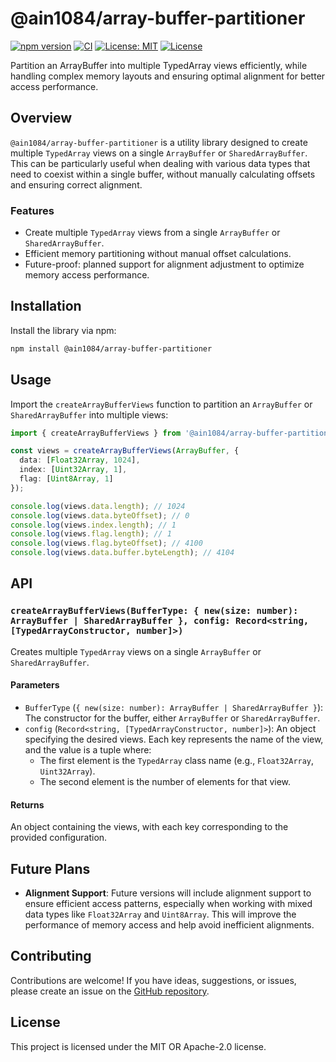 # @ain1084/array-buffer-partitioner

[![npm version](https://badge.fury.io/js/@ain1084%2Farray-buffer-partitioner.svg)](https://badge.fury.io/js/@ain1084%2Farray-buffer-partitioner)
[![CI](https://github.com/ain1084/array-buffer-partitioner/actions/workflows/ci.yml/badge.svg)](https://github.com/ain1084/array-buffer-partitioner/actions?query=workflow%3Aci)
[![License: MIT](https://img.shields.io/badge/License-MIT-yellow.svg)](https://opensource.org/licenses/MIT)
[![License](https://img.shields.io/badge/License-Apache_2.0-blue.svg)](https://opensource.org/licenses/Apache-2.0)

Partition an ArrayBuffer into multiple TypedArray views efficiently, while handling complex memory layouts and ensuring optimal alignment for better access performance.

## Overview

`@ain1084/array-buffer-partitioner` is a utility library designed to create multiple `TypedArray` views on a single `ArrayBuffer` or `SharedArrayBuffer`. This can be particularly useful when dealing with various data types that need to coexist within a single buffer, without manually calculating offsets and ensuring correct alignment.

### Features

- Create multiple `TypedArray` views from a single `ArrayBuffer` or `SharedArrayBuffer`.
- Efficient memory partitioning without manual offset calculations.
- Future-proof: planned support for alignment adjustment to optimize memory access performance.

## Installation

Install the library via npm:

```sh
npm install @ain1084/array-buffer-partitioner
```

## Usage

Import the `createArrayBufferViews` function to partition an `ArrayBuffer` or `SharedArrayBuffer` into multiple views:

```typescript
import { createArrayBufferViews } from '@ain1084/array-buffer-partitioner';

const views = createArrayBufferViews(ArrayBuffer, {
  data: [Float32Array, 1024],
  index: [Uint32Array, 1],
  flag: [Uint8Array, 1]
});

console.log(views.data.length); // 1024
console.log(views.data.byteOffset); // 0
console.log(views.index.length); // 1
console.log(views.flag.length); // 1
console.log(views.flag.byteOffset); // 4100
console.log(views.data.buffer.byteLength); // 4104
```

## API

### `createArrayBufferViews(BufferType: { new(size: number): ArrayBuffer | SharedArrayBuffer }, config: Record<string, [TypedArrayConstructor, number]>)`

Creates multiple `TypedArray` views on a single `ArrayBuffer` or `SharedArrayBuffer`.

#### Parameters

- `BufferType` (`{ new(size: number): ArrayBuffer | SharedArrayBuffer }`): The constructor for the buffer, either `ArrayBuffer` or `SharedArrayBuffer`.
- `config` (`Record<string, [TypedArrayConstructor, number]>`): An object specifying the desired views. Each key represents the name of the view, and the value is a tuple where:
  - The first element is the `TypedArray` class name (e.g., `Float32Array`, `Uint32Array`).
  - The second element is the number of elements for that view.

#### Returns

An object containing the views, with each key corresponding to the provided configuration.

## Future Plans

- **Alignment Support**: Future versions will include alignment support to ensure efficient access patterns, especially when working with mixed data types like `Float32Array` and `Uint8Array`. This will improve the performance of memory access and help avoid inefficient alignments.

## Contributing

Contributions are welcome! If you have ideas, suggestions, or issues, please create an issue on the [GitHub repository](https://github.com/ain1084/array-buffer-partitioner).

## License

This project is licensed under the MIT OR Apache-2.0 license.
